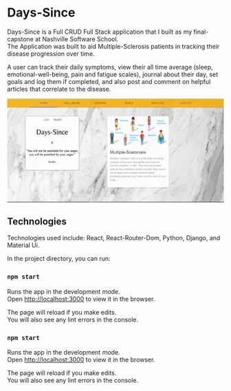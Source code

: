 # Days-Since
Days-Since is a Full CRUD Full Stack application that I built as my final-capstone at Nashville Software School.  
The Application was built to aid Multiple-Sclerosis patients in tracking their disease progression over time.

A user can track their daily symptoms, view their all time average (sleep, emotional-well-being, pain and fatigue scales), journal about their day, set goals
and log them if completed, and also post and comment on helpful articles that correlate to the disease. 

![Days-Since](https://github.com/Dylan-Trevor-Rowe/days-since-client/blob/main/src/components/Days-Since%20read%20me%20picture.png)

## Technologies 
Technologies used include: React, React-Router-Dom,  Python, Django, and Material Ui.

In the project directory, you can run:

### `npm start`

Runs the app in the development mode.<br />
Open [http://localhost:3000](http://localhost:3000) to view it in the browser.

The page will reload if you make edits.<br />
You will also see any lint errors in the console.


### `npm start`

Runs the app in the development mode.\
Open [http://localhost:3000](http://localhost:3000) to view it in the browser.

The page will reload if you make edits.\
You will also see any lint errors in the console.

